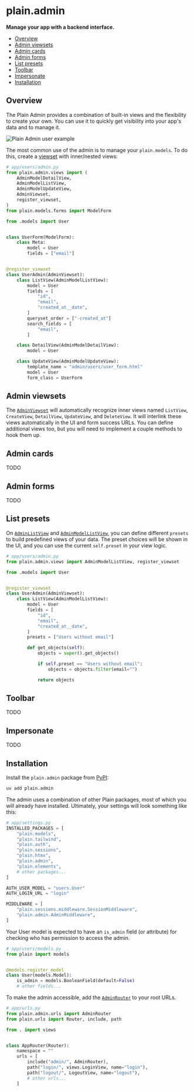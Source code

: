 # plain.admin

**Manage your app with a backend interface.**

- [Overview](#overview)
- [Admin viewsets](#admin-viewsets)
- [Admin cards](#admin-cards)
- [Admin forms](#admin-forms)
- [List presets](#list-presets)
- [Toolbar](#toolbar)
- [Impersonate](#impersonate)
- [Installation](#installation)

## Overview

The Plain Admin provides a combination of built-in views and the flexibility to create your own. You can use it to quickly get visibility into your app's data and to manage it.

![Plain Admin user example](https://assets.plainframework.com/docs/plain-pageviews-user.png)

The most common use of the admin is to manage your `plain.models`. To do this, create a [viewset](./views/viewsets.py#AdminViewset) with inner/nested views:

```python
# app/users/admin.py
from plain.admin.views import (
    AdminModelDetailView,
    AdminModelListView,
    AdminModelUpdateView,
    AdminViewset,
    register_viewset,
)
from plain.models.forms import ModelForm

from .models import User


class UserForm(ModelForm):
    class Meta:
        model = User
        fields = ["email"]


@register_viewset
class UserAdmin(AdminViewset):
    class ListView(AdminModelListView):
        model = User
        fields = [
            "id",
            "email",
            "created_at__date",
        ]
        queryset_order = ["-created_at"]
        search_fields = [
            "email",
        ]

    class DetailView(AdminModelDetailView):
        model = User

    class UpdateView(AdminModelUpdateView):
        template_name = "admin/users/user_form.html"
        model = User
        form_class = UserForm
```

## Admin viewsets

The [`AdminViewset`](./views/viewsets.py#AdminViewset) will automatically recognize inner views named `ListView`, `CreateView`, `DetailView`, `UpdateView`, and `DeleteView`. It will interlink these views automatically in the UI and form success URLs. You can define additional views too, but you will need to implement a couple methods to hook them up.

## Admin cards

TODO

## Admin forms

TODO

## List presets

On [`AdminListView`](./views/objects.py#AdminListView) and [`AdminModelListView`](./views/models.py#AdminModelListView), you can define different `presets` to build predefined views of your data. The preset choices will be shown in the UI, and you can use the current `self.preset` in your view logic.

```python
# app/users/admin.py
from plain.admin.views import AdminModelListView, register_viewset

from .models import User


@register_viewset
class UserAdmin(AdminViewset):
    class ListView(AdminModelListView):
        model = User
        fields = [
            "id",
            "email",
            "created_at__date",
        ]
        presets = ["Users without email"]

        def get_objects(self):
            objects = super().get_objects()

            if self.preset == "Users without email":
                objects = objects.filter(email="")

            return objects
```

## Toolbar

TODO

## Impersonate

TODO

## Installation

Install the `plain.admin` package from [PyPI](https://pypi.org/project/plain.admin/):

```bash
uv add plain.admin
```

The admin uses a combination of other Plain packages, most of which you will already have installed. Ultimately, your settings will look something like this:

```python
# app/settings.py
INSTALLED_PACKAGES = [
    "plain.models",
    "plain.tailwind",
    "plain.auth",
    "plain.sessions",
    "plain.htmx",
    "plain.admin",
    "plain.elements",
    # other packages...
]

AUTH_USER_MODEL = "users.User"
AUTH_LOGIN_URL = "login"

MIDDLEWARE = [
    "plain.sessions.middleware.SessionMiddleware",
    "plain.admin.AdminMiddleware",
]
```

Your User model is expected to have an `is_admin` field (or attribute) for checking who has permission to access the admin.

```python
# app/users/models.py
from plain import models


@models.register_model
class User(models.Model):
    is_admin = models.BooleanField(default=False)
    # other fields...
```

To make the admin accessible, add the [`AdminRouter`](./urls.py#AdminRouter) to your root URLs.

```python
# app/urls.py
from plain.admin.urls import AdminRouter
from plain.urls import Router, include, path

from . import views


class AppRouter(Router):
    namespace = ""
    urls = [
        include("admin/", AdminRouter),
        path("login/", views.LoginView, name="login"),
        path("logout/", LogoutView, name="logout"),
        # other urls...
    ]
```
